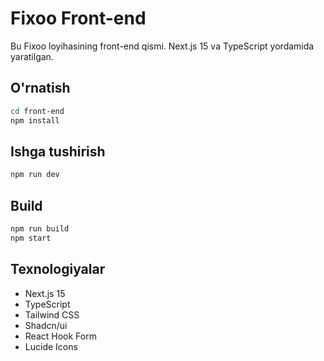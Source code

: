 # Fixoo Front-end

Bu Fixoo loyihasining front-end qismi. Next.js 15 va TypeScript yordamida yaratilgan.

## O'rnatish

```bash
cd front-end
npm install
```

## Ishga tushirish

```bash
npm run dev
```

## Build

```bash
npm run build
npm start
```

## Texnologiyalar

- Next.js 15
- TypeScript
- Tailwind CSS
- Shadcn/ui
- React Hook Form
- Lucide Icons 